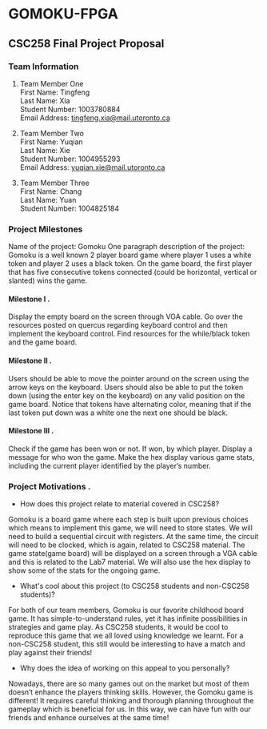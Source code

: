 # GOMOKU-FPGA


## CSC258 Final Project Proposal

 

### Team Information

1. Team Member One  
   First Name: Tingfeng  
   Last Name: Xia  
   Student Number: 1003780884  
   Email Address: tingfeng.xia@mail.utoronto.ca  

 

2. Team Member Two  
   First Name: Yuqian  
   Last Name: Xie  
   Student Number: 1004955293  
   Email Address: yuqian.xie@mail.utoronto.ca  
   
3. Team Member Three  
   First Name: Chang  
   Last Name: Yuan  
   Student Number: 1004825184  

### Project Milestones

Name of the project: Gomoku
One paragraph description of the project: 
Gomoku is a well known 2 player board game where player 1 uses a white token and player 2 uses a black token. On the game board, the first player that has five consecutive tokens connected (could be horizontal, vertical or slanted) wins the game.


#### Milestone I . 

Display the empty board on the screen through VGA cable. Go over the resources posted on quercus regarding keyboard control and then implement the keyboard control. Find resources for the while/black token and the game board.   

 

 

#### Milestone II . 

Users should be able to move the pointer around on the screen using the arrow keys on the keyboard.  Users should also be able to put the token down (using the enter key on the keyboard) on any valid position on the game board. Notice that tokens have alternating color, meaning that if the last token put down was a white one the next one should be black.   

 

#### Milestone III . 

Check if the game has been won or not. If won, by which player. Display a message for who won the game. Make the hex display various game stats, including the current player identified by the player’s number.   

 

 

### Project Motivations . 

- How does this project relate to material covered in CSC258?  

Gomoku is a board game where each step is built upon previous choices which means to implement this game, we will need to store states. We will need to build a sequential circuit with registers. At the same time, the circuit will need to be clocked, which is again, related to CSC258 material. The game state(game board) will be displayed on a screen through a VGA cable and this is related to the Lab7 material. We will also use the hex display to show some of the stats for the ongoing game. 

 

 

- What's cool about this project (to CSC258 students and non-CSC258 students)?   

For both of our team members, Gomoku is our favorite childhood board game. It has simple-to-understand rules, yet it has infinite possibilities in strategies and game play. As CSC258 students, it would be cool to reproduce this game that we all loved using knowledge we learnt. For a non-CSC258 student, this still would be interesting to have a match and play against their friends! 

 

 

- Why does the idea of working on this appeal to you personally?

Nowadays, there are so many games out on the market but most of them doesn’t enhance the players thinking skills. However, the Gomoku game is different! It requires careful thinking and thorough planning throughout the gameplay which is beneficial for us. In this way, we can have fun with our friends and enhance ourselves at the same time!
